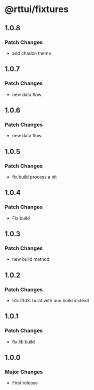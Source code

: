 # @rttui/fixtures

## 1.0.8

### Patch Changes

- add chadcn theme

## 1.0.7

### Patch Changes

- new data flow

## 1.0.6

### Patch Changes

- new data flow

## 1.0.5

### Patch Changes

- fix build process a bit

## 1.0.4

### Patch Changes

- Fix build

## 1.0.3

### Patch Changes

- new build method

## 1.0.2

### Patch Changes

- 51c73d3: build with bun build instead

## 1.0.1

### Patch Changes

- fix lib build

## 1.0.0

### Major Changes

- First release
